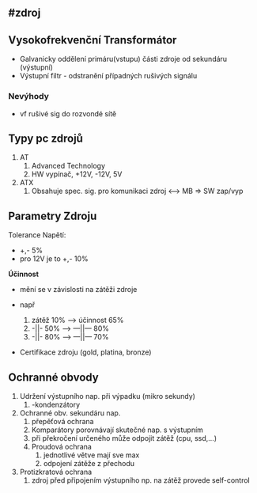 #zdroj 
---
## Vysokofrekvenční Transformátor

-   Galvanicky oddělení primáru(vstupu) části zdroje od sekundáru (výstupní)
-   Výstupní filtr - odstranění případných rušivých signálu

### Nevýhody

-   vf rušivé sig do rozvondé sítě

## **Typy pc zdrojů**

1.  AT
    1.  Advanced Technology
    2.  HW vypínač, +12V, -12V, 5V
2.  ATX
    1.  Obsahuje spec. sig. pro komunikaci zdroj <——> MB ⇒ SW zap/vyp

## Parametry Zdroju

Tolerance Napětí:

-   +,- 5%
-   pro 12V je to +,- 10%

**Účinnost**

-   mění se v závislosti na zátěži zdroje
    
-   např
    
    1.  zátěž 10% —> účinnost 65%
    2.  -||- 50% —> —||— 80%
    3.  -||- 80% —> —||— 70%
-   Certifikace zdroju (gold, platina, bronze)
    

## Ochranné obvody

1.  Udržení výstupního nap. při výpadku (mikro sekundy)
    1.  -kondenzátory
2.  Ochranné obv. sekundáru nap.
    1.  přepěťová ochrana
    2.  Komparátory porovnávají skutečné nap. s výstupním
    3.  při překročení určeného může odpojit zátěž (cpu, ssd,…)
    4.  Proudová ochrana
        1.  jednotlivé větve mají sve max
        2.  odpojení zátěže z přechodu
3.  Protizkratová ochrana
    1.  zdroj před připojením výstupního np. na zátěž provede self-control